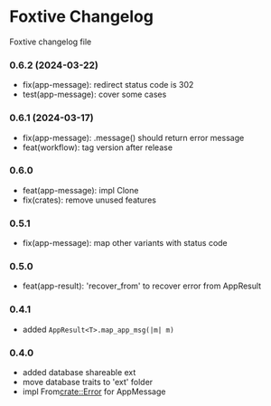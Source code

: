 # Foxtive Changelog
Foxtive changelog file 

### 0.6.2 (2024-03-22)
* fix(app-message): redirect status code is 302
* test(app-message): cover some cases

### 0.6.1 (2024-03-17)
* fix(app-message): .message() should return error message
* feat(workflow): tag version after release

### 0.6.0
* feat(app-message): impl Clone
* fix(crates): remove unused features

### 0.5.1
* fix(app-message): map other variants with status code

### 0.5.0
* feat(app-result): 'recover_from' to recover error from AppResult<T>

### 0.4.1
* added `AppResult<T>.map_app_msg(|m| m)`

### 0.4.0
* added database shareable ext
* move database traits to 'ext' folder
* impl From<crate::Error> for AppMessage 
